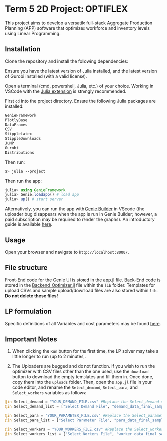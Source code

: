 # Term 5 2D Project: OPTIFLEX

This project aims to develop a versatile full-stack Aggregate Production Planning (APP) software that optimizes workforce and inventory levels using Linear Programming. 

## Installation

Clone the repository and install the following dependencies:

Ensure you have the latest version of Julia installed, and the latest version of Gurobi installed (with a valid license).

Open a terminal (cmd, powershell, Julia, etc.) of your choice. Working in VSCode with the [Julia extension](https://marketplace.visualstudio.com/items?itemName=julialang.language-julia) is strongly recommended.

First `cd` into the project directory. Ensure the following Julia packages are installed:

```bash
GenieFramework
PlotlyBase
DataFrames
CSV
StippleLatex
StippleDownloads
JuMP
Gurobi
Distributions
```
Then run:

```bash
$> julia --project 
```

Then run the app:

```julia
julia> using GenieFramework
julia> Genie.loadapp() # load app
julia> up() # start server
```

Alternatively, you can run the app with [Genie Builder](https://marketplace.visualstudio.com/items?itemName=GenieBuilder.geniebuilder) in VScode (the uploader bug disappears when the app is run in Genie Builder; however, a paid subscription may be required to render the graphs). An introductory guide is available [here](https://learn.genieframework.com/geniebuilder/docs).

## Usage

Open your browser and navigate to `http://localhost:8000/`.

## File structure

Front-End code for the Genie UI is stored in the [app.jl](https://github.com/Kaelen-Tay-Kai-Gen/2D-Project-Team-6-APP/blob/main/OPTIFLEX%20Genie%20App/app.jl) file. Back-End code is stored in the [Backend_Optimizer.jl](https://github.com/Kaelen-Tay-Kai-Gen/2D-Project-Team-6-APP/tree/main/OPTIFLEX%20Genie%20App/lib) file within the `lib` folder. Templates for upload CSVs and sample upload/download files are also stored within `lib`. **Do not delete these files!**

## LP formulation

Specific definitions of all Variables and cost parameters may be found [here](https://docs.google.com/document/d/1MLJF5VuhOFrI6JguJtWFDWgfCjEkQjxdbmZNGW0y3ug/edit?usp=sharing).

## Important Notes

1. When clicking the `Run` button for the first time, the LP solver may take a little longer to run (up to 2 minutes).

2. The Uploaders are bugged and do not function. If you wish to run the optimizer with CSV files other than the one used, use the `download` button to download the empty templates and fill them in. Once done, copy them into the `uploads` folder. Then, open the `app.jl` file in your code editor, and rename the `Select_demand`, `Select_para`, and `Select_workers` variables as follows:

```julia
@in Select_demand = "YOUR_DEMAND_FILE.csv" #Replace the Select_demand value with your demand file name
@in Select_demand_list = ["Select Demand File", "demand_data_final_sample.csv", "YOUR_DEMAND_FILE.csv"]

@in Select_para = "YOUR_PARAMETER_FILE.csv" #Replace the Select_parameter value with your parameter file name
@in Select_para_list = ["Select Parameter File", "para_data_final_sample.csv", "YOUR_PARAMETER_FILE.csv"]    

@in Select_workers = "YOUR_WORKERS_FILE.csv" #Replace the Select_workers with your workers file name
@in Select_workers_list = ["Select Workers File", "worker_data_final_sample.csv", "YOUR_WORKERS_FILE.csv"]
```
